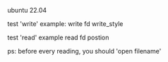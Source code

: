 ubuntu 22.04

test  'write'  example:
write fd write_style


test 'read' example
read fd postion

ps: before every reading, you should 'open filename'



